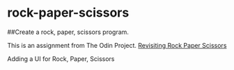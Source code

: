 # rock-paper-scissors
##Create a rock, paper, scissors program.

This is an assignment from The Odin Project. [Revisiting Rock Paper Scissors](https://www.theodinproject.com/lessons/foundations-revisiting-rock-paper-scissors)

Adding a UI for Rock, Paper, Scissors